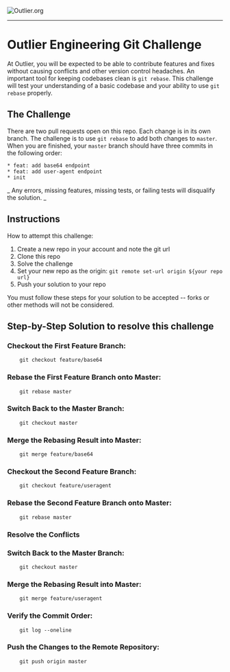 ![Outlier.org](https://i.imgur.com/vJowpL1.png)

---

# Outlier Engineering Git Challenge

At Outlier, you will be expected to be able to contribute features and fixes without causing conflicts and other version control headaches. An important tool for keeping codebases clean is `git rebase`. This challenge will test your understanding of a basic codebase and your ability to use `git rebase` properly.

## The Challenge

There are two pull requests open on this repo. Each change is in its own branch. The challenge is to use `git rebase` to add both changes to `master`. When you are finished, your `master` branch should have three commits in the following order:

```
* feat: add base64 endpoint
* feat: add user-agent endpoint
* init
```

_ Any errors, missing features, missing tests, or failing tests will disqualify the solution. _

## Instructions

How to attempt this challenge:

1) Create a new repo in your account and note the git url
2) Clone this repo
3) Solve the challenge
4) Set your new repo as the origin: `git remote set-url origin ${your repo url}`
5) Push your solution to your repo

You must follow these steps for your solution to be accepted -- forks or other methods will not be considered.

## Step-by-Step Solution to resolve this challenge

### Checkout the First Feature Branch:
```
    git checkout feature/base64
```
### Rebase the First Feature Branch onto Master:
```
    git rebase master
```
### Switch Back to the Master Branch:
```
    git checkout master
```
### Merge the Rebasing Result into Master:
```
    git merge feature/base64
```
### Checkout the Second Feature Branch:
```
    git checkout feature/useragent
```
### Rebase the Second Feature Branch onto Master:
```
    git rebase master
```
### Resolve the Conflicts
### Switch Back to the Master Branch:
```
    git checkout master
```
### Merge the Rebasing Result into Master:
```
    git merge feature/useragent
```
### Verify the Commit Order:
```
    git log --oneline
```
### Push the Changes to the Remote Repository:
```
    git push origin master
```

